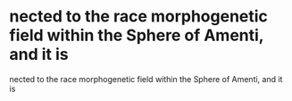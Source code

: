 # nected to the race morphogenetic field within the Sphere of Amenti, and it is

nected to the race morphogenetic field within the Sphere of Amenti, and it is